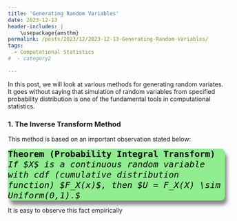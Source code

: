 ```yaml
---
title: 'Generating Random Variables'
date: 2023-12-13
header-includes: |
    \usepackage{amsthm}
permalink: /posts/2023/12/2023-12-13-Generating-Random-Variables/
tags:
  - Computational Statistics
#  - category2

---
```

<style>
	.theorem {
  	display: block;
  	font-style: italic;
 	font-size: 20px;
  	font-family: "Monospace";
  	color: black;
  	border-radius: 10px;
  	background-color: rgb(144,238,144);
  	box-shadow: 5px 10px 8px #888888;
	}
	.theorem::before {
  	content: "Theorem. ";
  	font-weight: bold;
  	font-style: normal;
  	display: inline-block;
  	width: -webkit-fill-available;
  	color: black;
  	border-radius: 10px 10px 0 0;
  	%padding: 10px 5px 5px 15px;
  	background-color: rgb(144,238,144); %rgb(38, 38, 134);
	}
	.theorem[text]::before {
  	content: "Theorem (" attr(text) ") ";
	}
	.theorem p {
  	padding: 15px 15px 15px 15px;
	}
</style>

In this post, we will look at various methods for generating random variates. It goes without saying that simulation of random variables from specified probability distribution is one of the fundamental tools in computational statistics.

### 1. The Inverse Transform Method

This method is based on an important observation stated below:
		
<div class="theorem" text='Probability Integral Transform'>
	If $X$ is a continuous random variable with cdf (cumulative distribution function) $F_X(x)$, then $U = F_X(X) \sim Uniform(0,1).$ 
</div>

		
It is easy to observe this fact empirically 



















